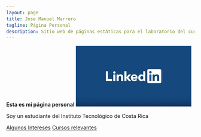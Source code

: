 ```yaml
---
layout: page
title: Jose Manuel Marrero
tagline: Página Personal
description: Sitio web de páginas estáticas para el laboratorio del curso de Desarrollo Ágil de Aplicaciones Web
---
```


**Esta es mi página personal**
[![Perfil LinkedIn](assets/images/botonLinkedIn.jpg)](https://www.linkedin.com/in/jose-manuel-escalante-marrero-2746b7268/)

Soy un estudiante del Instituto Tecnológico de Costa Rica

[Algunos Intereses](pages/intereses.md)
[Cursos relevantes](pages/cursos.md)
